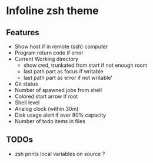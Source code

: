 
# Infoline zsh theme


## Features
* Show host if in remote (ssh) computer
* Program return code if error
* Current Working directory
  * show cwd, trunkated from start if not enough room
  * last path part as focus if writable
  * last path part as error if not writable'
* Git status
* Number of spawned jobs from shell
* Colored start arrow if root
* Shell level
* Analog clock (within 30m)
* Disk usage alert if over 80% capacity
* Number of todo items in files

## TODOs
 * zsh prints local variables on source ?
